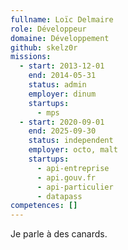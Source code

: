 ```yaml
---
fullname: Loïc Delmaire
role: Développeur
domaine: Développement
github: skelz0r
missions:
  - start: 2013-12-01
    end: 2014-05-31
    status: admin
    employer: dinum
    startups:
      - mps
  - start: 2020-09-01
    end: 2025-09-30
    status: independent
    employer: octo, malt
    startups:
      - api-entreprise
      - api.gouv.fr
      - api-particulier
      - datapass
competences: []
---
```

Je parle à des canards.
